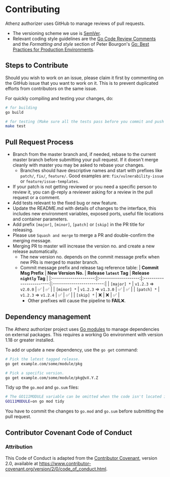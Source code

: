 # Contributing

Athenz authorizer uses GitHub to manage reviews of pull requests.

- The versioning scheme we use is [SemVer](http://semver.org/).
- Relevant coding style guidelines are the [Go Code Review Comments](https://code.google.com/p/go-wiki/wiki/CodeReviewComments) and the _Formatting and style_ section of Peter Bourgon's [Go: Best Practices for Production Environments](https://peter.bourgon.org/go-in-production/#formatting-and-style).

## Steps to Contribute

Should you wish to work on an issue, please claim it first by commenting on the GitHub issue that you want to work on it. This is to prevent duplicated efforts from contributors on the same issue.

For quickly compiling and testing your changes, do:
```bash
# for building
go build

# for testing (Make sure all the tests pass before you commit and push :))
make test
```

## Pull Request Process

- Branch from the master branch and, if needed, rebase to the current master branch before submitting your pull request. If it doesn't merge cleanly with master you may be asked to rebase your changes.
    - Branches should have descriptive names and start with prefixes like `patch/`, `fix/`, `feature/`. Good examples are: `fix/vulnerability-issue` or `feature/issue-templates`.
- If your patch is not getting reviewed or you need a specific person to review it, you can @-reply a reviewer asking for a review in the pull request or a comment.
- Add tests relevant to the fixed bug or new feature.
- Update the README.md with details of changes to the interface, this includes new environment variables, exposed ports, useful file locations and container parameters.
- Add prefix `[major]`, `[minor]`, `[patch]` or `[skip]` in the PR title for releasing.
- Please use `Squash and merge` to merge a PR and double-confirm the merging message.
- Merging PR to master will increase the version no. and create a new release automatically.
    - The new version no. depends on the commit message prefix when new PRs is merged to master branch.
    - Commit message prefix and release tag reference table:
        | **Commit Msg Prefix** | **New Version No.**  | **Release `latest` Tag** | **Release `nightly` Tag** |
        |:---------------------:|:--------------------:|:------------------------:|:-------------------------:|
        | `[major] *`           | `v1.2.3` => `v2.0.0` | ✅                        | ✅                         |
        | `[minor] *`           | `v1.2.3` => `v1.3.0` | ✅                        | ✅                         |
        | `[patch] *`           | `v1.2.3` => `v1.2.4` | ✅                        | ✅                         |
        | `[skip] *`            | ❌                    | ❌                        | ✅                         |
        - Other prefixes will cause the pipeline to **FAIL**❌.

## Dependency management

The Athenz authorizer project uses [Go modules](https://golang.org/cmd/go/#hdr-Modules__module_versions__and_more) to manage dependencies on external packages. This requires a working Go environment with version 1.18 or greater installed.

To add or update a new dependency, use the `go get` command:

```bash
# Pick the latest tagged release.
go get example.com/some/module/pkg

# Pick a specific version.
go get example.com/some/module/pkg@vX.Y.Z
```

Tidy up the `go.mod` and `go.sum` files:

```bash
# The GO111MODULE variable can be omitted when the code isn't located in GOPATH.
GO111MODULE=on go mod tidy
```

You have to commit the changes to `go.mod` and `go.sum` before submitting the pull request.

## Contributor Covenant Code of Conduct

### Attribution

This Code of Conduct is adapted from the [Contributor Covenant](https://www.contributor-covenant.org/), version 2.0, available at <https://www.contributor-covenant.org/version/2/0/code_of_conduct.html>.
